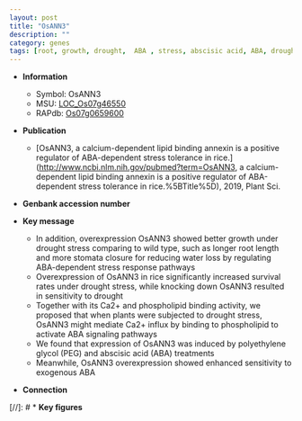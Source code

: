 ```yaml
---
layout: post
title: "OsANN3"
description: ""
category: genes
tags: [root, growth, drought,  ABA , stress, abscisic acid, ABA, drought stress, stomata, water loss, drought stress , stress response, root length]
---
```


* **Information**  
    + Symbol: OsANN3  
    + MSU: [LOC_Os07g46550](http://rice.uga.edu/cgi-bin/ORF_infopage.cgi?orf=LOC_Os07g46550)  
    + RAPdb: [Os07g0659600](http://rapdb.dna.affrc.go.jp/viewer/gbrowse_details/irgsp1?name=Os07g0659600)  

* **Publication**  
    + [OsANN3, a calcium-dependent lipid binding annexin is a positive regulator of ABA-dependent stress tolerance in rice.](http://www.ncbi.nlm.nih.gov/pubmed?term=OsANN3, a calcium-dependent lipid binding annexin is a positive regulator of ABA-dependent stress tolerance in rice.%5BTitle%5D), 2019, Plant Sci.

* **Genbank accession number**  

* **Key message**  
    + In addition, overexpression OsANN3 showed better growth under drought stress comparing to wild type, such as longer root length and more stomata closure for reducing water loss by regulating ABA-dependent stress response pathways
    + Overexpression of OsANN3 in rice significantly increased survival rates under drought stress, while knocking down OsANN3 resulted in sensitivity to drought
    + Together with its Ca2+ and phospholipid binding activity, we proposed that when plants were subjected to drought stress, OsANN3 might mediate Ca2+ influx by binding to phospholipid to activate ABA signaling pathways
    + We found that expression of OsANN3 was induced by polyethylene glycol (PEG) and abscisic acid (ABA) treatments
    + Meanwhile, OsANN3 overexpression showed enhanced sensitivity to exogenous ABA

* **Connection**  

[//]: # * **Key figures**  


